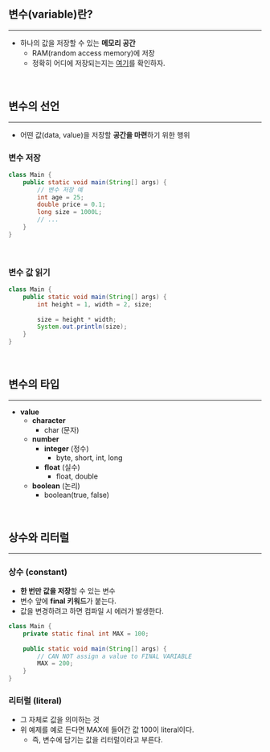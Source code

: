## 변수(variable)란?

---

* 하나의 값을 저장할 수 있는 **메모리 공간**
  * RAM(random access memory)에 저장
  * 정확히 어디에 저장되는지는 [여기](..%2F..%2FtheJavaCodeManipulation%2F02.JVM.md)를 확인하자.

<br>

## 변수의 선언

---

* 어떤 값(data, value)을 저장할 **공간을 마련**하기 위한 행위

### 변수 저장
```java
class Main {
    public static void main(String[] args) {
        // 변수 저장 예
        int age = 25;
        double price = 0.1;
        long size = 1000L;
        // ...
    }
}
```

<br>

### 변수 값 읽기

```java
class Main {
    public static void main(String[] args) {
        int height = 1, width = 2, size;
        
        size = height * width;
        System.out.println(size);
    }
}
```

<br>

## 변수의 타입

---

* **value**
  * **character**
    * char (문자)
  * **number**
    * **integer** (정수)
      * byte, short, int, long
    * **float** (실수)
      * float, double
  * **boolean** (논리)
    * boolean(true, false)

<br>

## 상수와 리터럴

---

### 상수 (constant)
* **한 번만 값을 저장**할 수 있는 변수
* 변수 앞에 **final 키워드**가 붙는다.
* 값을 변경하려고 하면 컴파일 시 에러가 발생한다.
```java
class Main {
    private static final int MAX = 100;
    
    public static void main(String[] args) {
        // CAN NOT assign a value to FINAL VARIABLE
        MAX = 200;
    }
}
```

### 리터럴 (literal)
* 그 자체로 값을 의미하는 것
* 위 예제를 예로 든다면 MAX에 들어간 값 100이 literal이다.
  * 즉, 변수에 담기는 값을 리터럴이라고 부른다.

